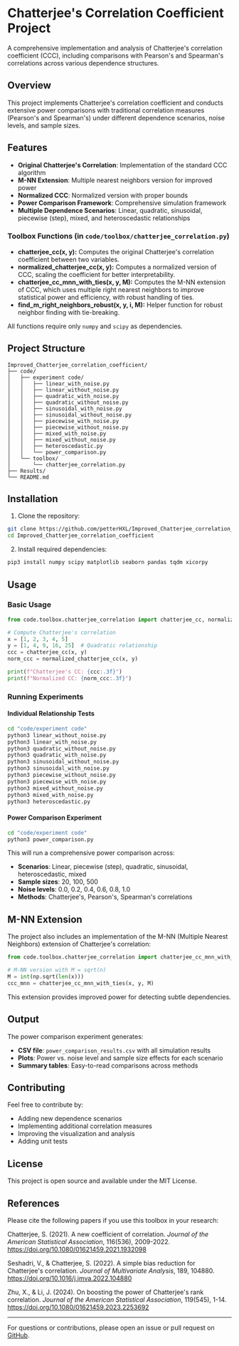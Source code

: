# Chatterjee's Correlation Coefficient Project

A comprehensive implementation and analysis of Chatterjee's correlation coefficient (CCC), including comparisons with Pearson's and Spearman's correlations across various dependence structures.

## Overview

This project implements Chatterjee's correlation coefficient and conducts extensive power comparisons with traditional correlation measures (Pearson's and Spearman's) under different dependence scenarios, noise levels, and sample sizes.

## Features

- **Original Chatterjee's Correlation**: Implementation of the standard CCC algorithm
- **M-NN Extension**: Multiple nearest neighbors version for improved power
- **Normalized CCC**: Normalized version with proper bounds
- **Power Comparison Framework**: Comprehensive simulation framework
- **Multiple Dependence Scenarios**: Linear, quadratic, sinusoidal, piecewise (step), mixed, and heteroscedastic relationships

### Toolbox Functions (in `code/toolbox/chatterjee_correlation.py`)
- **chatterjee_cc(x, y):** Computes the original Chatterjee's correlation coefficient between two variables.
- **normalized_chatterjee_cc(x, y):** Computes a normalized version of CCC, scaling the coefficient for better interpretability.
- **chatterjee_cc_mnn_with_ties(x, y, M):** Computes the M-NN extension of CCC, which uses multiple right nearest neighbors to improve statistical power and efficiency, with robust handling of ties.
- **find_m_right_neighbors_robust(x, y, i, M):** Helper function for robust neighbor finding with tie-breaking.

All functions require only `numpy` and `scipy` as dependencies.

## Project Structure

```
Improved_Chatterjee_correlation_coefficient/
├── code/
│   ├── experiment code/
│   │   ├── linear_with_noise.py
│   │   ├── linear_without_noise.py
│   │   ├── quadratic_with_noise.py
│   │   ├── quadratic_without_noise.py
│   │   ├── sinusoidal_with_noise.py
│   │   ├── sinusoidal_without_noise.py
│   │   ├── piecewise_with_noise.py
│   │   ├── piecewise_without_noise.py
│   │   ├── mixed_with_noise.py
│   │   ├── mixed_without_noise.py
│   │   ├── heteroscedastic.py
│   │   └── power_comparison.py
│   └── toolbox/
│       └── chatterjee_correlation.py
├── Results/
└── README.md
```

## Installation

1. Clone the repository:
```bash
git clone https://github.com/petterHXL/Improved_Chatterjee_correlation_coefficient.git
cd Improved_Chatterjee_correlation_coefficient
```

2. Install required dependencies:
```bash
pip3 install numpy scipy matplotlib seaborn pandas tqdm xicorpy
```

## Usage

### Basic Usage

```python
from code.toolbox.chatterjee_correlation import chatterjee_cc, normalized_chatterjee_cc

# Compute Chatterjee's correlation
x = [1, 2, 3, 4, 5]
y = [1, 4, 9, 16, 25]  # Quadratic relationship
ccc = chatterjee_cc(x, y)
norm_ccc = normalized_chatterjee_cc(x, y)

print(f"Chatterjee's CC: {ccc:.3f}")
print(f"Normalized CC: {norm_ccc:.3f}")
```

### Running Experiments

#### Individual Relationship Tests
```bash
cd "code/experiment code"
python3 linear_without_noise.py
python3 linear_with_noise.py
python3 quadratic_without_noise.py
python3 quadratic_with_noise.py
python3 sinusoidal_without_noise.py
python3 sinusoidal_with_noise.py
python3 piecewise_without_noise.py
python3 piecewise_with_noise.py
python3 mixed_without_noise.py
python3 mixed_with_noise.py
python3 heteroscedastic.py
```

#### Power Comparison Experiment
```bash
cd "code/experiment code"
python3 power_comparison.py
```

This will run a comprehensive power comparison across:
- **Scenarios**: Linear, piecewise (step), quadratic, sinusoidal, heteroscedastic, mixed
- **Sample sizes**: 20, 100, 500
- **Noise levels**: 0.0, 0.2, 0.4, 0.6, 0.8, 1.0
- **Methods**: Chatterjee's, Pearson's, Spearman's correlations


## M-NN Extension

The project also includes an implementation of the M-NN (Multiple Nearest Neighbors) extension of Chatterjee's correlation:

```python
from code.toolbox.chatterjee_correlation import chatterjee_cc_mnn_with_ties

# M-NN version with M = sqrt(n)
M = int(np.sqrt(len(x)))
ccc_mnn = chatterjee_cc_mnn_with_ties(x, y, M)
```

This extension provides improved power for detecting subtle dependencies.

## Output

The power comparison experiment generates:
- **CSV file**: `power_comparison_results.csv` with all simulation results
- **Plots**: Power vs. noise level and sample size effects for each scenario
- **Summary tables**: Easy-to-read comparisons across methods

## Contributing

Feel free to contribute by:
- Adding new dependence scenarios
- Implementing additional correlation measures
- Improving the visualization and analysis
- Adding unit tests

## License

This project is open source and available under the MIT License.

## References

Please cite the following papers if you use this toolbox in your research:

Chatterjee, S. (2021). A new coefficient of correlation. *Journal of the American Statistical Association*, 116(536), 2009-2022. https://doi.org/10.1080/01621459.2021.1932098

Seshadri, V., & Chatterjee, S. (2022). A simple bias reduction for Chatterjee's correlation. *Journal of Multivariate Analysis*, 189, 104880. https://doi.org/10.1016/j.jmva.2022.104880

Zhu, X., & Li, J. (2024). On boosting the power of Chatterjee's rank correlation. *Journal of the American Statistical Association*, 119(545), 1-14. https://doi.org/10.1080/01621459.2023.2253692

---

For questions or contributions, please open an issue or pull request on [GitHub](https://github.com/petterHXL/Improved_Chatterjee_correlation_coefficient).
